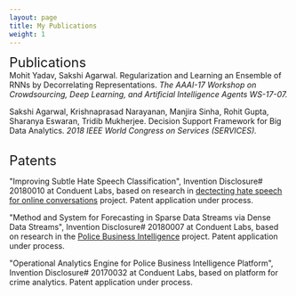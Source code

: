 ```yaml
---
layout: page
title: My Publications
weight: 1
---
```


<font size="+2">
Publications
</font>

<br>
Mohit Yadav, Sakshi Agarwal. Regularization and Learning an Ensemble of RNNs by Decorrelating Representations.<i> The AAAI-17 Workshop on
Crowdsourcing, Deep Learning, and Artificial Intelligence Agents WS-17-07.</i>

Sakshi Agarwal, Krishnaprasad Narayanan, Manjira Sinha, Rohit Gupta, Sharanya Eswaran, Tridib Mukherjee. Decision Support Framework for Big Data Analytics. <i> 2018 IEEE World Congress on Services (SERVICES).</i>

<br>
<font size="+2">
Patents
</font>

<br>

"Improving Subtle Hate Speech Classification", Invention Disclosure# 20180010 at Conduent Labs, based on research in [dectecting hate speech for online conversations](https://sakshiagarwal.github.io/hate-speech.html) project. Patent application under process.


"Method and System for Forecasting in Sparse Data Streams via Dense Data Streams", Invention Disclosure# 20180007 at Conduent Labs, based on research in the [Police Business Intelligence](https://sakshiagarwal.github.io/pbi.html) project. Patent application under process.

"Operational Analytics Engine for Police Business Intelligence Platform", Invention Disclosure# 20170032 at Conduent Labs, based on platform for crime analytics. Patent application under process.
